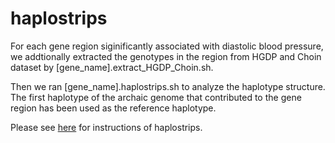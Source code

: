 # haplostrips

For each gene region siginificantly associated with diastolic blood pressure,
we addtionally extracted the genotypes in the region from HGDP and Choin dataset by \[gene_name\].extract_HGDP_Choin.sh.

Then we ran \[gene_name\].haplostrips.sh to analyze the haplotype structure. 
The first haplotype of the archaic genome that contributed to the gene region has been used as the reference haplotype.

Please see [here](https://bitbucket.org/dmarnetto/haplostrips/src/master/) for instructions of haplostrips.
